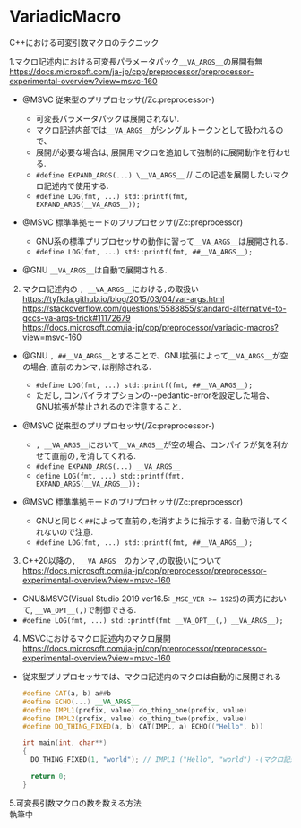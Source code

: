 # VariadicMacro
C++における可変引数マクロのテクニック  

1.マクロ記述内における可変長パラメータパック`__VA_ARGS__`の展開有無  
https://docs.microsoft.com/ja-jp/cpp/preprocessor/preprocessor-experimental-overview?view=msvc-160  

  - @MSVC 従来型のプリプロセッサ(/Zc:preprocessor-)  
      - 可変長パラメータパックは展開されない.  
      - マクロ記述内部では`__VA_ARGS__`がシングルトークンとして扱われるので、  
      - 展開が必要な場合は, 展開用マクロを追加して強制的に展開動作を行わせる.  
      - `#define EXPAND_ARGS(...) \__VA_ARGS__` // この記述を展開したいマクロ記述内で使用する.  
      - `#define LOG(fmt, ...) std::printf(fmt, EXPAND_ARGS(__VA_ARGS__));`  
        
  - @MSVC 標準準拠モードのプリプロセッサ(/Zc:preprocessor)  
      - GNU系の標準プリプロセッサの動作に習って`__VA_ARGS__`は展開される.  
      - `#define LOG(fmt, ...) std::printf(fmt, ##__VA_ARGS__);`  
        
  - @GNU `__VA_ARGS__`は自動で展開される.  
          
  
2. マクロ記述内の `, __VA_ARGS__`における`,`の取扱い  
https://tyfkda.github.io/blog/2015/03/04/var-args.html  
https://stackoverflow.com/questions/5588855/standard-alternative-to-gccs-va-args-trick#11172679  
https://docs.microsoft.com/ja-jp/cpp/preprocessor/variadic-macros?view=msvc-160  
    
  - @GNU `, ##__VA_ARGS__`とすることで、GNU拡張によって`__VA_ARGS__`が空の場合, 直前のカンマ`,`は削除される.  
    - `#define LOG(fmt, ...) std::printf(fmt, ##__VA_ARGS__);`  
    - ただし, コンパイラオプションの--pedantic-errorを設定した場合、GNU拡張が禁止されるので注意すること.  
    
  - @MSVC 従来型のプリプロセッサ(/Zc:preprocessor-)  
    - `, __VA_ARGS__`において`__VA_ARGS__`が空の場合、コンパイラが気を利かせて直前の`,`を消してくれる.
    - `#define EXPAND_ARGS(...) __VA_ARGS__`
    - `define LOG(fmt, ...) std::printf(fmt, EXPAND_ARGS(__VA_ARGS__));`
 
  - @MSVC 標準準拠モードのプリプロセッサ(/Zc:preprocessor)  
    - GNUと同じく`##`によって直前の`,`を消すように指示する. 自動で消してくれないので注意.  
    - `#define LOG(fmt, ...) std::printf(fmt, ##__VA_ARGS__);`
  
  
3. C++20以降の`, __VA_ARGS__`のカンマ`,`の取扱いについて  
https://docs.microsoft.com/ja-jp/cpp/preprocessor/preprocessor-experimental-overview?view=msvc-160  

  - GNU&MSVC(Visual Studio 2019 ver16.5: `_MSC_VER >= 1925`)の両方において, `__VA_OPT__(,)`で制御できる.
  - `#define LOG(fmt, ...) std::printf(fmt __VA_OPT__(,) __VA_ARGS__);`
  
  
  
4. MSVCにおけるマクロ記述内のマクロ展開  
https://docs.microsoft.com/ja-jp/cpp/preprocessor/preprocessor-experimental-overview?view=msvc-160  

  - 従来型プリプロセッサでは、マクロ記述内のマクロは自動的に展開される
    ```cpp:macro.cpp 
    #define CAT(a, b) a##b
    #define ECHO(...) __VA_ARGS__
    #define IMPL1(prefix, value) do_thing_one(prefix, value)
    #define IMPL2(prefix, value) do_thing_two(prefix, value)
    #define DO_THING_FIXED(a, b) CAT(IMPL, a) ECHO(("Hello", b))
    
    int main(int, char**)
    {
      DO_THING_FIXED(1, "world"); // IMPL1 ("Hello", "world") -(マクロ記述内のマクロが自動展開される)-> do_thing_one("Hello", "world")
      
      return 0;
    }
    ```
    
  
  

 
5.可変長引数マクロの数を数える方法   
執筆中  
